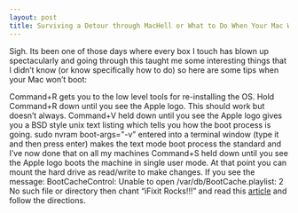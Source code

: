 ```yaml
---
layout: post
title: Surviving a Detour through MacHell or What to Do When Your Mac Won't Boot
---
```

Sigh.  Its been one of those days where every box I touch has blown up spectacularly and going through this taught me some interesting things that I didn’t know (or know specifically how to do) so here are some tips when your Mac won’t boot:

Command+R gets you to the low level tools for re-installing the OS.  Hold Command+R down until you see the Apple logo.  This should work but doesn’t always.
Command+V held down until you see the Apple logo gives you a BSD style unix text listing which tells you how the boot process is going.
sudo nvram boot-args="-v” entered into a terminal window (type it and then press enter) makes the text mode boot process the standard and I’ve now done that on all my machines
Command+S held down until you see the Apple logo boots the machine in single user mode.  At that point you can mount the hard drive as read/write to make changes.
If you see the message: BootCacheControl: Unable to open /var/db/BootCache.playlist: 2 No such file or directory then chant “iFixit Rocks!!!” and read this [article](https://www.ifixit.com/Answers/View/192201/Unable+to+open+-var-db-BootCache.playlist:+2) and follow the directions.
